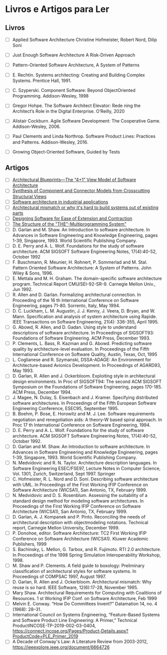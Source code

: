 # Livros e Artigos para Ler

## Livros

- [ ] Applied Software Architecture Christine Hofmeister, Robert Nord, Dilip Soni
- [ ] Just Enough Software Architecture A Risk-Driven Approach
- [ ] Pattern-Oriented Software Architecture, A System of Patterns
- [ ] E. Rechtin. Systems architecting: Creating and Building Complex Systems. Prentice Hall, 1991. 
- [ ] C. Szyperski. Component Software: Beyond ObjectOriented Programming. Addison-Wesley, 1998
- [ ] Gregor Hohpe. The Software Architect Elevator: Rede ning the Architect’s Role in the Digital Enterprise. O’Reilly, 2020
- [ ] Alistair Cockburn. Agile Software Development: The Cooperative Game. Addison-Wesley, 2006.
- [ ] Paul Clements and Linda Northrop. Software Product Lines: Practices and Patterns. Addison-Wesley, 2016.
- [ ] Growing Object-Oriented Software, Guided by Tests


## Artigos

- [ ] [Architectural Blueprints—The “4+1” View Model of Software Architecture](https://www.diva-portal.org/smash/get/diva2:837867/FULLTEXT01.pdf)
- [ ] [Synthesis of Component and Connector Models from Crosscutting Structural Views](https://sci-hub.se/10.1145/2491411.2491414)
- [ ] [Software architecture in industrial applications](https://dl.acm.org/doi/10.1145/225014.225033)
- [ ] [Architectural mismatch or why it's hard to build systems out of existing parts](https://dl.acm.org/doi/10.1145/225014.225031)
- [ ] [Designing Software for Ease of Extension and Contraction](https://www.semanticscholar.org/paper/Designing-Software-for-Ease-of-Extension-and-Parnas/08d16c28d15fdab9455685d222eee67a79b7931c)
- [ ] [The Structure of the "THE"-Multiprogramming System"](https://dl.acm.org/doi/10.1145/363095.363143)
- [ ] D. Garlan and M. Shaw. An Introduction to software architecture. In Advances in Software Engineering and Knowledge Engineering, pages 1-39, Singapore, 1993. World Scientific Publishing Company.
- [ ] D. E. Perry and A. L. Wolf. Foundations for the study of software architecture. ACM SIGSOFT Software Engineering Notes, 17(4):40-52, October 1992
- [ ] F. Buschmann, R. Meunier, H. Rohnert, P. Sommerlad and M. Stal. Pattern Oriented Software Architecture: A System of Patterns. John Wiley & Sons, 1996.
- [ ] E. Mettala and M. H. Graham. The domain-specific software architecture program. Technical Report CMU/SEI-92-SR-9. Carnegie Mellon Univ., Jun 1992.
- [ ] R. Allen and D. Garlan. Formalizing architectural connection. In Proceeding of the 16 th International Conference on Software Engineering, pages 71-80. Sorrento, Italy, May 1994.
- [ ] D. C. Luckham, L. M. Augustin, J. J. Kenny, J. Veera, D. Bryan, and W. Mann. Specification and analysis of system architecture using Rapide. IEEE Transactions on Software Engineering, 21(4): 336-355, April 1995.
- [ ] G. Abowd, R. Allen, and D. Gadan. Using style to understand descriptions of software architecture. In Proceedings of SIGSOFT93: Foundations of Software Engineering. ACM Press, December 1993. 
- [ ] P. Clements, L. Bass, R. Kazman and G. Abowd. Predicting software quality by architecture-level evaluation. In Proceedings of the Fifth International Conference on Software Quality, Austin, Texas, Oct, 1995
- [ ] L. Coglianese and R. Szymanski, DSSA-ADAGE: An Environment for Architecture-based Avionics Development. In Proceedings of AGARD93, May 1993.
- [ ] D. Garlan, R. Allen and J. Ockerbloom. Exploiting style in architectural design environments. In Proc of SIGSOFT94: The second ACM SIGSOFT Symposium on the Foundations of Software Engineering, pages 170-185. ACM Press, December 1994. 
- [ ] J. Magee, N. Dulay, S. Eisenbach and J. Kramer. Specifying distributed software architectures. In Proceedings of the Fifth European Software Engineering Conference, ESEC95, September 1995.
- [ ] B. Boehm, P. Bose, E. Horowitz and M. J. Lee. Software requirements negotiation and renegotiation aids: A theory-W based spiral approach. In Proc 17 th International Conference on Software Engineering, 1994. 
- [ ] D. E. Perry and A. L. Wolf. Foundations for the study of software architecture. ACM SIGSOFT Software Engineering Notes, 17(4):40-52, October 1992. 
- [ ] D. Garlan and M. Shaw. An Introduction to software architecture. In Advances in Software Engineering and Knowledge Engineering, pages 1-39, Singapore, 1993. World Scientific Publishing Company.
- [ ] N. Medvidovic and R. N. Taylor. Architecture description languages. In Software Engineering ESEC/FSE97, Lecture Notes in Computer Science, Vol. 1301, Zurich, Switzerland, Sept 1997. Springer
- [ ] C. Hofmeister, R. L. Nord and D. Soni. Describing software architecture with UML. In Proceedings of the First Working IFIP Conference on Software Architecture (WICSA1), San Antonio, TX, February 1999.
- [ ] N. Medvidovic and D. S. Rosenblum. Assessing the suitability of a standard design method for modeling software architectures. In Proceedings of the First Working IFIP Conference on Software Architecture (WICSA1), San Antonio, TX, February 1999.
- [ ] D. Garlan, A. J. Kompanek and P. Pinto. Reconciling the needs of architectural description with objectmodeling notations. Technical report, Carnegie Mellon University, December 1999. 
- [ ] P. Donohoe, editor. Software Architecture: TC2 First Working IFIP Conference on Software Architecture (WICSA1). Kluwer Academic Publishers, 1999
- [ ] S. Bachinsky, L. Mellon, G. Tarbox, and R. Fujimoto. RTI 2.0 architecture. In Proceedings of the 1998 Spring Simulation Interoperability Workshop, 1998.
- [ ] M. Shaw and P. Clements. A field guide to boxology: Preliminary classification of architectural styles for software systems. In Proceedings of COMPSAC 1997, August 1997.
- [ ] D. Garlan, R. Allen and J. Ockerbloom. Architectural mismatch: Why reuse is so hard. IEEE Software, 12(6):17-28, November 1995. 
- [ ] Mary Shaw. Architectural Requirements for Computing with Coalitions of Resources. 1 st Working IFIP Conf. on Software Architecture, Feb 1999
- [ ] Melvin E. Conway. “How Do Committees Invent?” Datamation 14, no. 4 (1968): 28–31.
- [ ] International Council on Systems Engineering, “Feature-Based Systems and Software Product Line Engineering: A Primer,” Technical ProductINCOSE-TP-2019-002-03-0404, https://connect.incose.org/Pages/Product-Details.aspx?ProductCode=PLE_Primer_2019
- [ ] A Decade of Conway's Law: A Literature Review from 2003-2012, https://ieeexplore.ieee.org/document/6664726
